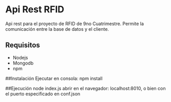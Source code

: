 # Api Rest RFID
Api rest para el proyecto de RFID de 9no Cuatrimestre.
Permite la comunicación entre la base de datos y el cliente.

## Requisitos
* Nodejs
* Mongodb
* npm

##Instalación
Ejecutar en consola: npm install

##Ejecución
node index.js
abrir en el navegador: localhost:8010, o bien con el puerto especificado en conf.json